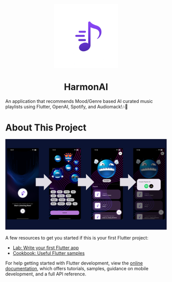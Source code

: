 <p align="center">
  <img src="assets/images/harmonailogo.png" alt="HarmonAI Logo" width="200"/>
</p>

<h1 align="center">
  HarmonAI
</h1>

An application that recommends Mood/Genre based AI curated music playlists using Flutter, OpenAI, Spotify, and Audiomack!🎶🤖

# About This Project


![HarmonAI Banner](assets/images/harmonai_snippet.png)


A few resources to get you started if this is your first Flutter project:

- [Lab: Write your first Flutter app](https://docs.flutter.dev/get-started/codelab)
- [Cookbook: Useful Flutter samples](https://docs.flutter.dev/cookbook)

For help getting started with Flutter development, view the
[online documentation](https://docs.flutter.dev/), which offers tutorials,
samples, guidance on mobile development, and a full API reference.
